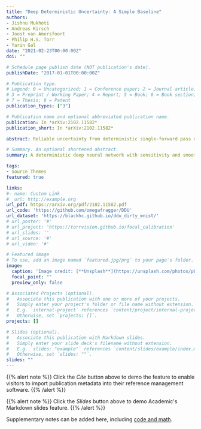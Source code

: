 ```yaml
---
title: "Deep Deterministic Uncertainty: A Simple Baseline"
authors:
- Jishnu Mukhoti
- Andreas Kirsch
- Joost van Amersfoort
- Philip H.S. Torr
- Yarin Gal
date: "2021-02-23T00:00:00Z"
doi: ""

# Schedule page publish date (NOT publication's date).
publishDate: "2017-01-01T00:00:00Z"

# Publication type.
# Legend: 0 = Uncategorized; 1 = Conference paper; 2 = Journal article;
# 3 = Preprint / Working Paper; 4 = Report; 5 = Book; 6 = Book section;
# 7 = Thesis; 8 = Patent
publication_types: ["3"]

# Publication name and optional abbreviated publication name.
publication: In *arXiv:2102.11582*
publication_short: In *arXiv:2102.11582*

abstract: Reliable uncertainty from deterministic single-forward pass models is sought after because conventional methods of uncertainty quantification are computationally expensive. We take two complex single-forward-pass uncertainty approaches, DUQ and SNGP, and examine whether they mainly rely on a well-regularized feature space. Crucially, without using their more complex methods for estimating uncertainty, a single softmax neural net with such a feature-space, achieved via residual connections and spectral normalization, *outperforms* DUQ and SNGP's epistemic uncertainty predictions using simple Gaussian Discriminant Analysis *post-training* as a separate feature-space density estimator -- without fine-tuning on OoD data, feature ensembling, or input pre-procressing. This conceptually simple *Deep Deterministic Uncertainty (DDU)* baseline can also be used to disentangle aleatoric and epistemic uncertainty and performs as well as Deep Ensembles, the state-of-the art for uncertainty prediction, on several OoD benchmarks (CIFAR-10/100 vs SVHN/Tiny-ImageNet, ImageNet vs ImageNet-O) as well as in active learning settings across different model architectures, yet is *computationally cheaper*.

# Summary. An optional shortened abstract.
summary: A deterministic deep neural network with sensitivity and smoothness (bi-Lipschitz) constraints on its feature space can be used to quantify epistemic uncertainty from an estimate of density in feature space and aleatoric uncertainty from the entropy of its softmax distribution.

tags:
- Source Themes
featured: true

links:
#- name: Custom Link
#  url: http://example.org
url_pdf: https://arxiv.org/pdf/2102.11582.pdf
url_code: 'https://github.com/omegafragger/DDU'
url_dataset: 'https://blackhc.github.io/ddu_dirty_mnist/'
# url_poster: '#'
# url_project: 'https://torrvision.github.io/focal_calibration'
# url_slides: ''
# url_source: '#'
# url_video: '#'

# Featured image
# To use, add an image named `featured.jpg/png` to your page's folder. 
image:
  caption: 'Image credit: [**Unsplash**](https://unsplash.com/photos/pLCdAaMFLTE)'
  focal_point: ""
  preview_only: false

# Associated Projects (optional).
#   Associate this publication with one or more of your projects.
#   Simply enter your project's folder or file name without extension.
#   E.g. `internal-project` references `content/project/internal-project/index.md`.
#   Otherwise, set `projects: []`.
projects: []

# Slides (optional).
#   Associate this publication with Markdown slides.
#   Simply enter your slide deck's filename without extension.
#   E.g. `slides: "example"` references `content/slides/example/index.md`.
#   Otherwise, set `slides: ""`.
slides: ""
---
```


{{% alert note %}}
Click the *Cite* button above to demo the feature to enable visitors to import publication metadata into their reference management software.
{{% /alert %}}

{{% alert note %}}
Click the *Slides* button above to demo Academic's Markdown slides feature.
{{% /alert %}}

Supplementary notes can be added here, including [code and math](https://sourcethemes.com/academic/docs/writing-markdown-latex/).

